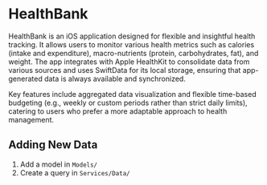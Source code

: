 # HealthBank

HealthBank is an iOS application designed for flexible and insightful health tracking. It allows users to monitor various health metrics such as calories (intake and expenditure), macro-nutrients (protein, carbohydrates, fat), and weight. The app integrates with Apple HealthKit to consolidate data from various sources and uses SwiftData for its local storage, ensuring that app-generated data is always available and synchronized.

Key features include aggregated data visualization and flexible time-based budgeting (e.g., weekly or custom periods rather than strict daily limits), catering to users who prefer a more adaptable approach to health management.

## Adding New Data

1. Add a model in `Models/`
2. Create a query in `Services/Data/`
